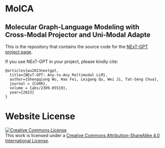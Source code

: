 # MolCA
## Molecular Graph-Language Modeling with Cross-Modal Projector and Uni-Modal Adapte

This is the repository that contains the source code for the [NExT-GPT project page](https://next-gpt.github.io/).

If you use NExT-GPT in your project, please kindly cite:
```
@articles{wu2023nextgpt,
  title={NExT-GPT: Any-to-Any Multimodal LLM},
  author={Shengqiong Wu, Hao Fei, Leigang Qu, Wei Ji, Tat-Seng Chua},
  journal = {CoRR},
  volume = {abs/2309.05519},
  year={2023}
}
```

# Website License
<a rel="license" href="http://creativecommons.org/licenses/by-sa/4.0/"><img alt="Creative Commons License" style="border-width:0" src="https://i.creativecommons.org/l/by-sa/4.0/88x31.png" /></a><br />This work is licensed under a <a rel="license" href="http://creativecommons.org/licenses/by-sa/4.0/">Creative Commons Attribution-ShareAlike 4.0 International License</a>.
